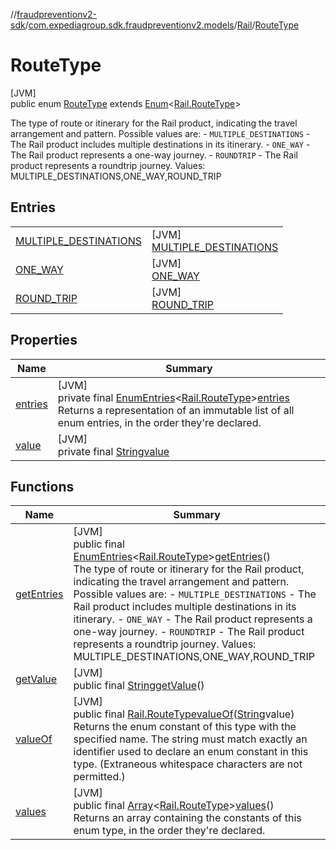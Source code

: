 //[fraudpreventionv2-sdk](../../../../index.md)/[com.expediagroup.sdk.fraudpreventionv2.models](../../index.md)/[Rail](../index.md)/[RouteType](index.md)

# RouteType

[JVM]\
public enum [RouteType](index.md) extends [Enum](https://docs.oracle.com/javase/8/docs/api/java/lang/Enum.html)&lt;[Rail.RouteType](index.md)&gt;

The type of route or itinerary for the Rail product, indicating the travel arrangement and pattern. Possible values are: - `MULTIPLE_DESTINATIONS` - The Rail product includes multiple destinations in its itinerary. - `ONE_WAY` - The Rail product represents a one-way journey. - `ROUNDTRIP` - The Rail product represents a roundtrip journey. Values: MULTIPLE_DESTINATIONS,ONE_WAY,ROUND_TRIP

## Entries

| | |
|---|---|
| [MULTIPLE_DESTINATIONS](-m-u-l-t-i-p-l-e_-d-e-s-t-i-n-a-t-i-o-n-s/index.md) | [JVM]<br>[MULTIPLE_DESTINATIONS](-m-u-l-t-i-p-l-e_-d-e-s-t-i-n-a-t-i-o-n-s/index.md) |
| [ONE_WAY](-o-n-e_-w-a-y/index.md) | [JVM]<br>[ONE_WAY](-o-n-e_-w-a-y/index.md) |
| [ROUND_TRIP](-r-o-u-n-d_-t-r-i-p/index.md) | [JVM]<br>[ROUND_TRIP](-r-o-u-n-d_-t-r-i-p/index.md) |

## Properties

| Name | Summary |
|---|---|
| [entries](index.md#-852002536%2FProperties%2F-173342751) | [JVM]<br>private final [EnumEntries](https://kotlinlang.org/api/latest/jvm/stdlib/kotlin.enums/-enum-entries/index.html)&lt;[Rail.RouteType](index.md)&gt;[entries](index.md#-852002536%2FProperties%2F-173342751)<br>Returns a representation of an immutable list of all enum entries, in the order they're declared. |
| [value](index.md#-1291847145%2FProperties%2F-173342751) | [JVM]<br>private final [String](https://docs.oracle.com/javase/8/docs/api/java/lang/String.html)[value](index.md#-1291847145%2FProperties%2F-173342751) |

## Functions

| Name | Summary |
|---|---|
| [getEntries](get-entries.md) | [JVM]<br>public final [EnumEntries](https://kotlinlang.org/api/latest/jvm/stdlib/kotlin.enums/-enum-entries/index.html)&lt;[Rail.RouteType](index.md)&gt;[getEntries](get-entries.md)()<br>The type of route or itinerary for the Rail product, indicating the travel arrangement and pattern. Possible values are: - `MULTIPLE_DESTINATIONS` - The Rail product includes multiple destinations in its itinerary. - `ONE_WAY` - The Rail product represents a one-way journey. - `ROUNDTRIP` - The Rail product represents a roundtrip journey. Values: MULTIPLE_DESTINATIONS,ONE_WAY,ROUND_TRIP |
| [getValue](get-value.md) | [JVM]<br>public final [String](https://docs.oracle.com/javase/8/docs/api/java/lang/String.html)[getValue](get-value.md)() |
| [valueOf](value-of.md) | [JVM]<br>public final [Rail.RouteType](index.md)[valueOf](value-of.md)([String](https://docs.oracle.com/javase/8/docs/api/java/lang/String.html)value)<br>Returns the enum constant of this type with the specified name. The string must match exactly an identifier used to declare an enum constant in this type. (Extraneous whitespace characters are not permitted.) |
| [values](values.md) | [JVM]<br>public final [Array](https://kotlinlang.org/api/latest/jvm/stdlib/kotlin/-array/index.html)&lt;[Rail.RouteType](index.md)&gt;[values](values.md)()<br>Returns an array containing the constants of this enum type, in the order they're declared. |
